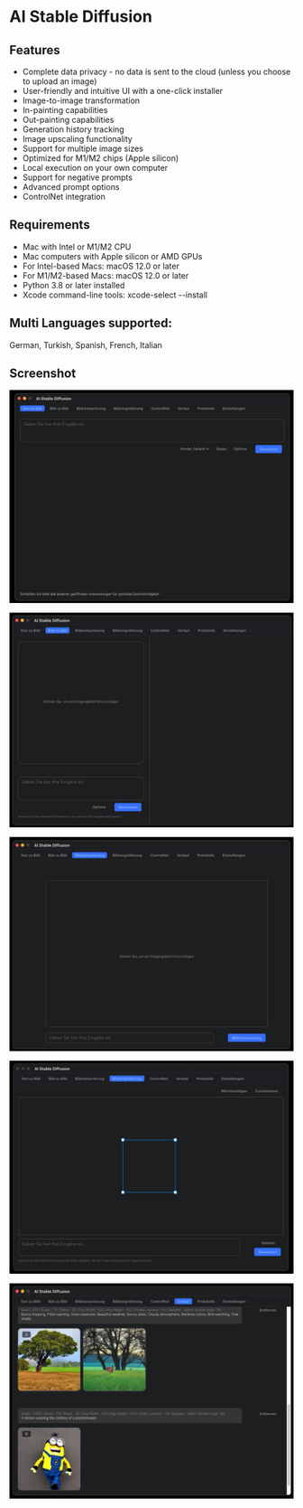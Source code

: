 # AI Stable Diffusion

## Features
* Complete data privacy - no data is sent to the cloud (unless you choose to upload an image)
* User-friendly and intuitive UI with a one-click installer
* Image-to-image transformation
* In-painting capabilities
* Out-painting capabilities
* Generation history tracking
* Image upscaling functionality
* Support for multiple image sizes
* Optimized for M1/M2 chips (Apple silicon)
* Local execution on your own computer
* Support for negative prompts
* Advanced prompt options
* ControlNet integration

## Requirements 
* Mac with Intel or M1/M2 CPU
* Mac computers with Apple silicon or AMD GPUs
* For Intel-based Macs: macOS 12.0 or later
* For M1/M2-based Macs: macOS 12.0 or later
* Python 3.8 or later installed
* Xcode command-line tools: xcode-select --install

## Multi Languages supported: 
German, Turkish, Spanish, French, Italian

## Screenshot
![image](text2text.png)

![image](img2img.png)

![image](in_painting.png)

![image](out_painting.png)

![image](history.png)
